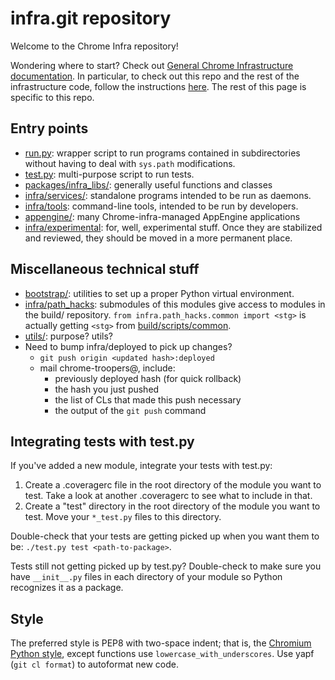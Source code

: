 # infra.git repository

Welcome to the Chrome Infra repository!

Wondering where to start? Check out [General Chrome Infrastructure
documentation](doc/index.md). In particular, to check out this repo and the rest
of the infrastructure code, follow the instructions [here](doc/source.md).
The rest of this page is specific to this repo.

## Entry points

* [run.py](run.py): wrapper script to run programs contained in subdirectories
  without having to deal with `sys.path` modifications.
* [test.py](test.py): multi-purpose script to run tests.
* [packages/infra\_libs/](packages/infra_libs): generally useful functions and classes
* [infra/services/](infra/services): standalone programs intended to be run as
  daemons.
* [infra/tools](infra/tools): command-line tools, intended to be run by developers.
* [appengine/](appengine): many Chrome-infra-managed AppEngine applications
* [infra/experimental](infra/experimental): for, well, experimental stuff. Once
  they are stabilized and reviewed, they should be moved in a more permanent
  place.

## Miscellaneous technical stuff

* [bootstrap/](bootstrap): utilities to set up a proper Python virtual
  environment.
* [infra/path\_hacks](infra/path_hacks): submodules of this modules give access
  to modules in the build/ repository. `from infra.path_hacks.common import
  <stg>` is actually getting `<stg>` from
  [build/scripts/common](https://chromium.googlesource.com/chromium/tools/build/+/master/scripts/common).
* [utils/](utils): purpose? utils?
* Need to bump infra/deployed to pick up changes?
    * `git push origin <updated hash>:deployed`
    * mail chrome-troopers@, include:
        * previously deployed hash (for quick rollback)
        * the hash you just pushed
        * the list of CLs that made this push necessary
        * the output of the `git push` command

## Integrating tests with test.py

If you've added a new module, integrate your tests with test.py:

1. Create a .coveragerc file in the root directory of the module you want to
   test. Take a look at another .coveragerc to see what to include in that.
1. Create a "test" directory in the root directory of the module you want to
   test. Move your `*_test.py` files to this directory.

Double-check that your tests are getting picked up when you want them to be:
`./test.py test <path-to-package>`.

Tests still not getting picked up by test.py? Double-check to make sure you have
`__init__.py` files in each directory of your module so Python recognizes it as a
package.

## Style

The preferred style is PEP8 with two-space indent; that is, the [Chromium
Python
style](https://chromium.googlesource.com/chromium/src/+/master/styleguide/python/python.md),
except functions use `lowercase_with_underscores`. Use yapf (`git cl format`)
to autoformat new code.
